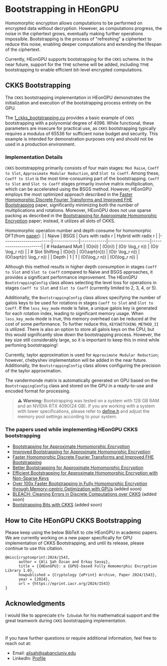 # Bootstrapping in HEonGPU

Homomorphic encryption allows computations to be performed on encrypted data without decryption. However, as computations progress, the noise in the ciphertext grows, eventually making further operations impossible. Bootstrapping is the process of "refreshing" a ciphertext to reduce this noise, enabling deeper computations and extending the lifespan of the ciphertext.

Currently, HEonGPU supports bootstrapping for the `CKKS` scheme. In the near future, support for the `TFHE` scheme will be added, including `TFHE` bootstrapping to enable efficient bit-level encrypted computations.

## CKKS Bootstrapping

The `CKKS` bootstrapping implementation in HEonGPU demonstrates the initialization and execution of the bootstrapping process entirely on the GPU.

The [1_ckks_bootstrapping.cu](1_ckks_bootstrapping.cu) provides a basic example of `CKKS` bootstrapping with a polynomial degree of 4096. While functional, these parameters are insecure for practical use, as `CKKS` bootstrapping typically requires a modulus of 65536 for sufficient noise budget and security. This example is intended for demonstration purposes only and should not be used in a production environment.

### Implementation Details

`CKKS` bootstrapping primarily consists of four main stages: `Mod Raise`, `Coeff to Slot`, `Approximate Modular Reduction`, and `Slot to Coeff`. Among these, `Coeff to Slot` is the most time-consuming part of the bootstrapping. `Coeff to Slot` and `Slot to Coeff` stages primarily involve matrix multiplication, which can be accelerated using the BSGS method. However, HEonGPU employs the most optimized approach described in the [Faster Homomorphic Discrete Fourier Transforms and Improved FHE Bootstrapping](https://eprint.iacr.org/2018/1073.pdf) paper, significantly minimizing both the number of multiplications and rotations. Moreover, HEonGPU does not use sparse packing as described in the [Bootstrapping for Approximate Homomorphic Encryption](https://eprint.iacr.org/2018/153.pdf) paper; instead, it utilizes all slots of CKKS.

Homomorphic operation number and depth consume for homomorphic DFT(from [paper](https://eprint.iacr.org/2018/1073.pdf)):
|                        | Naive       | BSGS        | Ours with radix r   | Hybrid with radix r   |
|------------------------|-------------|-------------|---------------------|-----------------------|
| # Hadamard Mult        | \(O(n)\)    | \(O(n)\)    | \(O(r \log_r n)\)   | \(O(r \log_r n)\)     |
| # Slot Shifting        | \(O(n)\)    | \(O(\sqrt{n})\) | \(O(r \log_r n)\) | \(O(\sqrt{r} \log_r n)\) |
| Depth                  | 1           | 1           | \(O(\log_r n)\)     | \(O(\log_r n)\)       |

Although this method results in higher depth consumption in stages `Coeff to Slot` and `Slot to Coeff` compared to Naive and BSGS approaches, it provides a significant performance improvement. The HEonGPU `BootstrappingConfig` class allows selecting the level loss for operations in stages `Coeff to Slot` and `Slot to Coeff` (currently limited to 2, 3, 4, or 5).

Additionally, the `BootstrappingConfig` class allows specifying the number of galois keys to be used for rotations in stages `Coeff to Slot` and `Slot to Coeff`. If the `less_key_mode` mode is false, a unique galois key is generated for each rotation index, leading to significant memory usage. When `less_key_mode` mode is true, this memory overhead can be reduced at the cost of some performance. To further reduce this, `KEYSWITCHING_METHOD_II` is utilized. There is also an option to store all galois keys on the CPU, but this would significantly slow down the bootstrapping process. However, the key size still considerably large, so it is important to keep this in mind while perfoming bootstrapping!

Currently, taylor approximation is used for `Approximate Modular Reduction`; however, chebyshev implementation will be added in the near future. Additionally, the `BootstrappingConfig` class allows configuring the precision of the taylor approximation.

The vandermonde matrix is automatically generated on GPU based on the `BootstrappingConfig` class and stored on the GPU in a ready-to-use and encoded format for processing.

> **⚠ Warning:** Bootstrapping was tested on a system with 128 GB RAM and an NVIDIA RTX 4090(24 GB). If you are working with a system with lower specifications, please refer to [define.h](../../src/heongpu/include/kernel/defines.h) and adjust the memory pool settings according to your system.


### The papers used while implementing HEonGPU CKKS bootstrapping

- [Bootstrapping for Approximate Homomorphic Encryption](https://eprint.iacr.org/2018/153.pdf)
- [Improved Bootstrapping for Approximate Homomorphic Encryption](https://eprint.iacr.org/2018/1043.pdf)
- [Faster Homomorphic Discrete Fourier Transforms and Improved FHE Bootstrapping](https://eprint.iacr.org/2018/1073.pdf)
- [Better Bootstrapping for Approximate Homomorphic Encryption](https://eprint.iacr.org/2019/688.pdf)
- [Efficient Bootstrapping for Approximate Homomorphic Encryption with Non-Sparse Keys](https://eprint.iacr.org/2020/1203.pdf)
- [Over 100x Faster Bootstrapping in Fully Homomorphic Encryption through Memory-centric Optimization with GPUs](https://eprint.iacr.org/2021/508.pdf) (added soon)
- [BLEACH: Cleaning Errors in Discrete Computations over CKKS](https://eprint.iacr.org/2022/1298.pdf) (added soon)
- [Bootstrapping Bits with CKKS](https://eprint.iacr.org/2024/767.pdf) (added soon)

## How to Cite HEonGPU CKKS Bootstrapping

Please keep using the below BibTeX to cite HEonGPU in academic papers. We are currently working on a new paper specifically for GPU implementation of CKKS Bootstrapping, and until its release, please continue to use this citation.

```
@misc{cryptoeprint:2024/1543,
      author = {Ali Şah Özcan and Erkay Savaş},
      title = {{HEonGPU}: a {GPU}-based Fully Homomorphic Encryption Library 1.0},
      howpublished = {Cryptology {ePrint} Archive, Paper 2024/1543},
      year = {2024},
      url = {https://eprint.iacr.org/2024/1543}
}
```

## Acknowledgments

I would like to appreciate `Efe İzbudak` for his mathematical support and the great teamwork during `CKKS` bootstrapping implementation.

#

If you have further questions or require additional information, feel free to reach out at:
- Email: alisah@sabanciuniv.edu
- LinkedIn: [Profile](https://www.linkedin.com/in/ali%C5%9Fah-%C3%B6zcan-472382305/)